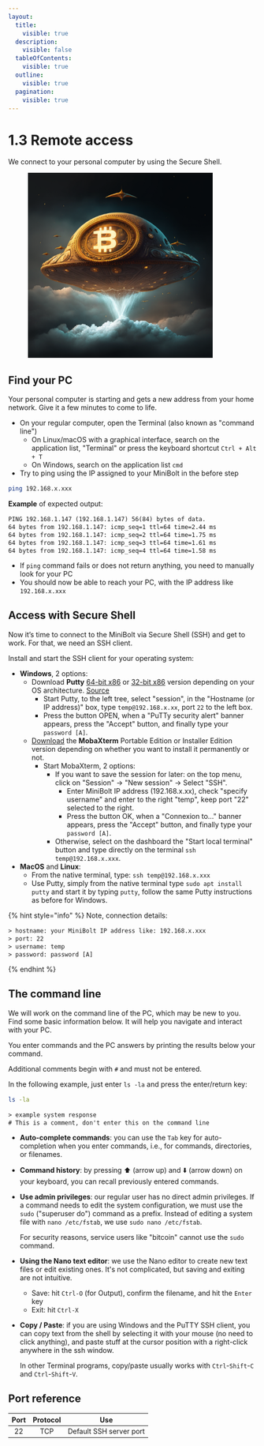 ```yaml
---
layout:
  title:
    visible: true
  description:
    visible: false
  tableOfContents:
    visible: true
  outline:
    visible: true
  pagination:
    visible: true
---
```


# 1.3 Remote access

We connect to your personal computer by using the Secure Shell.

<figure><img src="../.gitbook/assets/remote-access.png" alt="" width="375"><figcaption></figcaption></figure>

## Find your PC

Your personal computer is starting and gets a new address from your home network. Give it a few minutes to come to life.

* On your regular computer, open the Terminal (also known as "command line")
  * On Linux/macOS with a graphical interface, search on the application list, "Terminal" or press the keyboard shortcut `Ctrl + Alt + T`
  * On Windows, search on the application list `cmd`
* Try to ping using the IP assigned to your MiniBolt in the before step

```sh
ping 192.168.x.xxx
```

**Example** of expected output:

```
PING 192.168.1.147 (192.168.1.147) 56(84) bytes of data.
64 bytes from 192.168.1.147: icmp_seq=1 ttl=64 time=2.44 ms
64 bytes from 192.168.1.147: icmp_seq=2 ttl=64 time=1.75 ms
64 bytes from 192.168.1.147: icmp_seq=3 ttl=64 time=1.61 ms
64 bytes from 192.168.1.147: icmp_seq=4 ttl=64 time=1.58 ms
```

* If `ping` command fails or does not return anything, you need to manually look for your PC
* You should now be able to reach your PC, with the IP address like `192.168.x.xxx`

## Access with Secure Shell

Now it’s time to connect to the MiniBolt via Secure Shell (SSH) and get to work. For that, we need an SSH client.

Install and start the SSH client for your operating system:

* **Windows**, 2 options:
  * Download **Putty** [64-bit x86](https://the.earth.li/\~sgtatham/putty/latest/w64/putty.exe) or [32-bit x86](https://the.earth.li/\~sgtatham/putty/latest/w32/putty.exe) version depending on your OS architecture. [Source](https://www.chiark.greenend.org.uk/\~sgtatham/putty/latest.html)
    * Start Putty, to the left tree, select "session", in the "Hostname (or IP address)" box, type `temp@192.168.x.xx`, port `22` to the left box.
    * Press the button OPEN, when a "PuTTy security alert" banner appears, press the "Accept" button, and finally type your `password [A]`.
  * [Download](https://mobaxterm.mobatek.net/download-home-edition.html) the **MobaXterm** Portable Edition or Installer Edition version depending on whether you want to install it permanently or not.
    * Start MobaXterm, 2 options:
      * If you want to save the session for later: on the top menu, click on "Session" -> "New session" -> Select "SSH".
        * Enter MiniBolt IP address (192.168.x.xx), check "specify username" and enter to the right "temp", keep port "22" selected to the right.
        * Press the button OK, when a "Connexion to..." banner appears, press the "Accept" button, and finally type your `password [A]`.
      * Otherwise, select on the dashboard the "Start local terminal" button and type directly on the terminal `ssh temp@192.168.x.xxx`.
* **MacOS** and **Linux**:
  * From the native terminal, type: `ssh temp@192.168.x.xxx`
  * Use Putty, simply from the native terminal type `sudo apt install putty` and start it by typing `putty`, follow the same Putty instructions as before for Windows.

{% hint style="info" %}
Note, connection details:

```
> hostname: your MiniBolt IP address like: 192.168.x.xxx
> port: 22
> username: temp
> password: password [A]
```
{% endhint %}

## The command line

We will work on the command line of the PC, which may be new to you. Find some basic information below. It will help you navigate and interact with your PC.

You enter commands and the PC answers by printing the results below your command.

Additional comments begin with `#` and must not be entered.

In the following example, just enter `ls -la` and press the enter/return key:

```sh
ls -la
```

```
> example system response
# This is a comment, don't enter this on the command line
```

* **Auto-complete commands**: you can use the `Tab` key for auto-completion when you enter commands, i.e., for commands, directories, or filenames.
* **Command history**: by pressing ⬆️ (arrow up) and ⬇️ (arrow down) on your keyboard, you can recall previously entered commands.
*   **Use admin privileges**: our regular user has no direct admin privileges. If a command needs to edit the system configuration, we must use the `sudo` ("superuser do") command as a prefix. Instead of editing a system file with `nano /etc/fstab`, we use `sudo nano /etc/fstab`.

    For security reasons, service users like "bitcoin" cannot use the `sudo` command.
* **Using the Nano text editor**: we use the Nano editor to create new text files or edit existing ones. It's not complicated, but saving and exiting are not intuitive.
  * Save: hit `Ctrl-O` (for Output), confirm the filename, and hit the `Enter` key
  * Exit: hit `Ctrl-X`
*   **Copy / Paste**: if you are using Windows and the PuTTY SSH client, you can copy text from the shell by selecting it with your mouse (no need to click anything), and paste stuff at the cursor position with a right-click anywhere in the ssh window.

    In other Terminal programs, copy/paste usually works with `Ctrl`-`Shift`-`C` and `Ctrl`-`Shift`-`V`.

## Port reference

| Port | Protocol |           Use           |
| :--: | :------: | :---------------------: |
|  22  |    TCP   | Default SSH server port |
